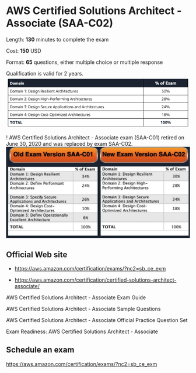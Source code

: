 # AWS Certified Solutions Architect - Associate (SAA-C02)

Length: **130** minutes to complete the exam

Cost: **150** USD

Format: **65** questions, either multiple choice or multiple response

Qualification is valid for 2 years.
![](./saa-c02-content.png)


! AWS Certified Solutions Architect - Associate exam (SAA-C01) retired on June 30, 2020 and was replaced by exam SAA-C02.
![](./saa-c01-c02.png)



## Official Web site
- https://aws.amazon.com/certification/exams/?nc2=sb_ce_exm

- https://aws.amazon.com/certification/certified-solutions-architect-associate/

AWS Certified Solutions Architect - Associate Exam Guide

AWS Certified Solutions Architect - Associate Sample Questions

AWS Certified Solutions Architect - Associate Official Practice Question Set

Exam Readiness: AWS Certified Solutions Architect - Associate





## Schedule an exam
https://aws.amazon.com/certification/exams/?nc2=sb_ce_exm

